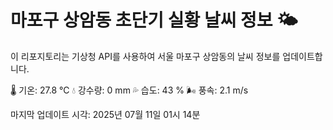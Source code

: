 
# 마포구 상암동 초단기 실황 날씨 정보 🌤️

이 리포지토리는 기상청 API를 사용하여 서울 마포구 상암동의 날씨 정보를 업데이트합니다. 

🌡️ 기온: 27.8 ℃
💧 강수량: 0 mm
💦 습도: 43 %
🌬️ 풍속: 2.1 m/s

마지막 업데이트 시각: 2025년 07월 11일 01시 14분    
